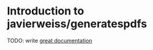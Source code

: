 # Introduction to javierweiss/generatespdfs

TODO: write [great documentation](http://jacobian.org/writing/what-to-write/)
